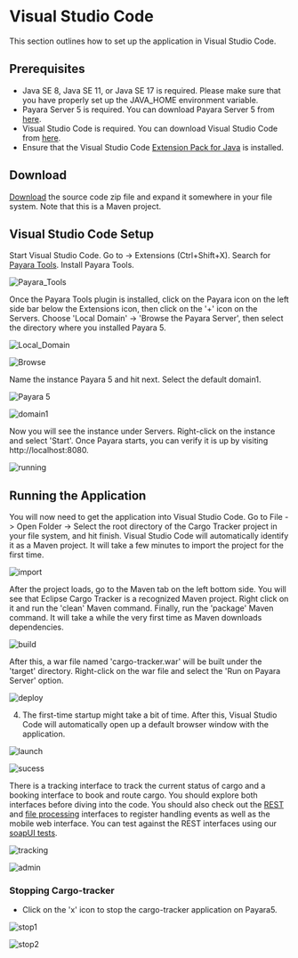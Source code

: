 # Visual Studio Code

This section outlines how to set up the application in Visual Studio Code.

## Prerequisites

* Java SE 8, Java SE 11, or Java SE 17 is required. Please make sure that you have properly set up the JAVA_HOME environment variable.
* Payara Server 5 is required. You can download Payara Server 5 from [here](https://mvnrepository.com/artifact/fish.payara.distributions/payara).
* Visual Studio Code is required. You can download Visual Studio Code from [here](https://code.visualstudio.com/download).
* Ensure that the Visual Studio Code [Extension Pack for Java](https://marketplace.visualstudio.com/items?itemName=vscjava.vscode-java-pack) is installed.

## Download

[Download](https://github.com/eclipse-ee4j/cargotracker/archive/master.zip) the source code zip file and expand it somewhere in your file system. Note that this is a Maven project.

## Visual Studio Code Setup

Start Visual Studio Code. Go to -> Extensions (Ctrl+Shift+X). Search for [Payara Tools](https://marketplace.visualstudio.com/items?itemName=Payara.payara-vscode). Install Payara Tools.

 ![Payara_Tools](<images/vs_add_payara_tools.png>)

Once the Payara Tools plugin is installed, click on the Payara icon on the left side bar below the Extensions icon, then click on the '+' icon on the Servers. Choose 'Local Domain' -> 'Browse the Payara Server', then select the directory where you installed Payara 5.

![Local_Domain](<images/vs_add_payara_1.png>)

![Browse](<images/vs_add_payara_2.png>)

Name the instance Payara 5 and hit next. Select the default domain1.

![Payara 5](<images/vs_add_payara_3.png>)

![domain1](<images/vs_add_payara_4.png>)

Now you will see the instance under Servers. Right-click on the instance and select 'Start'. Once Payara starts, you can verify it is up by visiting http://localhost:8080.

![running](<images/vs_run_payara.png>)

## Running the Application

You will now need to get the application into Visual Studio Code. Go to File -> Open Folder -> Select the root directory of the Cargo Tracker project in your file system, and hit finish. Visual Studio Code will automatically identify it as a Maven project. It will take a few minutes to import the project for the first time.

![import](<images/vs_import.png>)

After the project loads, go to the Maven tab on the left bottom side. You will see that Eclipse Cargo Tracker is a recognized Maven project. Right click on it and run the 'clean' Maven command. Finally, run the 'package' Maven command. It will take a while the very first time as Maven downloads dependencies.

![build](<images/vs_build.png>)

After this, a war file named 'cargo-tracker.war' will be built under the 'target' directory. Right-click on the war file and select the 'Run on Payara Server' option.

![deploy](<images/vs_deploy.png>)

4. The first-time startup might take a bit of time. After this, Visual Studio Code will automatically open up a default browser window with the application. 

![launch](<images/deployment_3.png>)

![sucess](<images/sucess_1.png>)

There is a tracking interface to track the current status of cargo and a booking interface to book and route cargo. You should explore both interfaces before diving into the code. You should also check out the [REST](https://github.com/eclipse-ee4j/cargotracker/blob/master/src/main/java/org/eclipse/cargotracker/interfaces/handling/rest/HandlingReportService.java) and [file processing](https://github.com/eclipse-ee4j/cargotracker/blob/master/src/main/java/org/eclipse/cargotracker/interfaces/handling/file/UploadDirectoryScanner.java) interfaces to register handling events as well as the mobile web interface. You can test against the REST interfaces using our [soapUI tests](https://github.com/eclipse-ee4j/cargotracker/tree/master/src/test/soapui).

![tracking](images/tracking.png)

![admin](images/admin.png)

### Stopping Cargo-tracker

* Click on the 'x' icon to stop the cargo-tracker application on Payara5.

![stop1](images/stop1.png)

![stop2](images/stop2.png)
